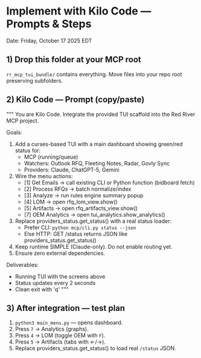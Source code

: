 # Implement with Kilo Code — Prompts & Steps
Date: Friday, October 17 2025 EDT

## 1) Drop this folder at your MCP root
`rr_mcp_tui_bundle/` contains everything. Move files into your repo root preserving subfolders.

## 2) Kilo Code — Prompt (copy/paste)
"""
You are Kilo Code. Integrate the provided TUI scaffold into the Red River MCP project.

Goals:
1) Add a curses-based TUI with a main dashboard showing green/red status for:
   - MCP (running/queue)
   - Watchers: Outlook RFQ, Fleeting Notes, Radar, Govly Sync
   - Providers: Claude, ChatGPT-5, Gemini
2) Wire the menu actions:
   - [1] Get Emails → call existing CLI or Python function (bidboard fetch)
   - [2] Process RFQs → batch normalize/index
   - [3] Analyze → run rules engine summary popup
   - [4] LOM → open rfq_lom_view.show()
   - [5] Artifacts → open rfq_artifacts_view.show()
   - [7] OEM Analytics → open tui_analytics.show_analytics()
3) Replace providers_status.get_status() with a real status loader:
   - Prefer CLI: `python mcp/cli.py status --json`
   - Else HTTP: GET /status returns JSON like providers_status.get_status()
4) Keep runtime SIMPLE (Claude-only). Do not enable routing yet.
5) Ensure zero external dependencies.

Deliverables:
- Running TUI with the screens above
- Status updates every 2 seconds
- Clean exit with 'q'
"""

## 3) After integration — test plan
1. `python3 main_menu.py` — opens dashboard.
2. Press `7` → Analytics (graphs).
3. Press `4` → LOM (toggle OEM with `F`).
4. Press `5` → Artifacts (tabs with ←/→).
5. Replace providers_status.get_status() to load real `/status` JSON.
